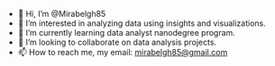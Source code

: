 - 👋 Hi, I’m @Mirabelgh85
- 👀 I’m interested in analyzing data using insights and visualizations.
- 🌱 I’m currently learning data analyst nanodegree program.
- 💞️ I’m looking to collaborate on data analysis projects.
- 📫 How to reach me, my email: mirabelgh85@gmail.com

<!---
Mirabelgh85/Mirabelgh85 is a ✨ special ✨ repository because its `README.md` (this file) appears on your GitHub profile.
You can click the Preview link to take a look at your changes.
--->
